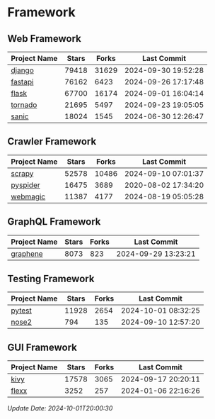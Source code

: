 # Framework

## Web Framework
| Project Name | Stars | Forks | Last Commit |
| ------------ | ----- | ----- | ----------- |
| [django](https://github.com/django/django) | 79418 | 31629 | 2024-09-30 19:52:28 |
| [fastapi](https://github.com/fastapi/fastapi) | 76162 | 6423 | 2024-09-26 17:17:48 |
| [flask](https://github.com/pallets/flask) | 67700 | 16174 | 2024-09-01 16:04:14 |
| [tornado](https://github.com/tornadoweb/tornado) | 21695 | 5497 | 2024-09-23 19:05:05 |
| [sanic](https://github.com/sanic-org/sanic) | 18024 | 1545 | 2024-06-30 12:26:47 |

## Crawler Framework
| Project Name | Stars | Forks | Last Commit |
| ------------ | ----- | ----- | ----------- |
| [scrapy](https://github.com/scrapy/scrapy) | 52578 | 10486 | 2024-09-10 07:01:37 |
| [pyspider](https://github.com/binux/pyspider) | 16475 | 3689 | 2020-08-02 17:34:20 |
| [webmagic](https://github.com/code4craft/webmagic) | 11387 | 4177 | 2024-08-19 05:05:28 |

## GraphQL Framework
| Project Name | Stars | Forks | Last Commit |
| ------------ | ----- | ----- | ----------- |
| [graphene](https://github.com/graphql-python/graphene) | 8073 | 823 | 2024-09-29 13:23:21 |

## Testing Framework
| Project Name | Stars | Forks | Last Commit |
| ------------ | ----- | ----- | ----------- |
| [pytest](https://github.com/pytest-dev/pytest) | 11928 | 2654 | 2024-10-01 08:32:25 |
| [nose2](https://github.com/nose-devs/nose2) | 794 | 135 | 2024-09-10 12:57:20 |

## GUI Framework
| Project Name | Stars | Forks | Last Commit |
| ------------ | ----- | ----- | ----------- |
| [kivy](https://github.com/kivy/kivy) | 17578 | 3065 | 2024-09-17 20:20:11 |
| [flexx](https://github.com/flexxui/flexx) | 3252 | 257 | 2024-01-06 22:16:26 |

*Update Date: 2024-10-01T20:00:30*